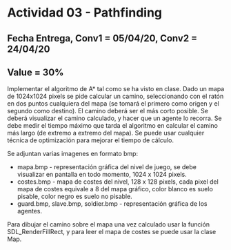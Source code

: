 # Actividad 03 - Pathfinding

## Fecha Entrega, Conv1 = 05/04/20, Conv2 = 24/04/20

## Value = 30%

Implementar el algoritmo de A* tal como se ha visto en clase. Dado un mapa de 1024x1024 pixels se pide calcular un camino, seleccionando con el ratón en dos puntos cualquiera del mapa (se tomará el primero como origen y el segundo como destino). El camino deberá ser el más corto posible. Se deberá visualizar el camino calculado, y hacer que un agente lo recorra. Se debe medir el tiempo máximo que tarda el algoritmo en calcular el camino más largo (de extremo a extremo del mapa). Se puede usar cualquier técnica de optimización para mejorar el tiempo de cálculo.

Se adjuntan varias imagenes en formato bmp:
- mapa.bmp - representación gráfica del nivel de juego, se debe visualizar en pantalla en todo momento, 1024 x 1024 pixels.
- costes.bmp - mapa de costes del nivel, 128 x 128 pixels, cada pixel del mapa de costes equivale a 8 del mapa gráfico, color blanco es suelo pisable, color negro es suelo no pisable.
- guard.bmp, slave.bmp, soldier.bmp - representación gráfica de los agentes.

Para dibujar el camino sobre el mapa una vez calculado usar la función SDL_RenderFillRect, y para leer el mapa de costes se puede usar la clase Map.